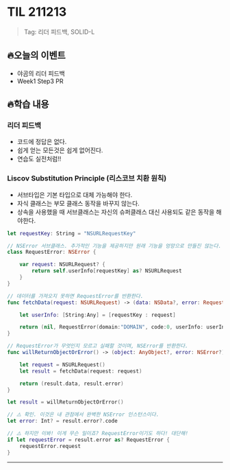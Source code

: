 # TIL 211213 
> Tag: 리더 피드백, SOLID-L

## 🔥오늘의 이벤트
- 야곰의 리더 피드백
- Week1 Step3 PR

## 🔥학습 내용
### 리더 피드백
- 코드에 정답은 없다.
- 쉽게 얻는 모든것은 쉽게 없어진다.
- 연습도 실전처럼!!

### Liscov Substitution Principle (리스코브 치환 원칙)
- 서브타입은 기본 타입으로 대체 가능해야 한다.
- 자식 클래스는 부모 클래스 동작을 바꾸지 않는다.
- 상속을 사용했을 때 서브클래스는 자신의 슈퍼클래스 대신 사용되도 같은 동작을 해야한다.
```swift
let requestKey: String = "NSURLRequestKey"

// NSError 서브클래스. 추가적인 기능을 제공하지만 원래 기능을 엉망으로 만들진 않는다.
class RequestError: NSError {

    var request: NSURLRequest? {
        return self.userInfo[requestKey] as? NSURLRequest
    }
}

// 데이터를 가져오지 못하면 RequestError를 반환한다.
func fetchData(request: NSURLRequest) -> (data: NSData?, error: RequestError?) {

    let userInfo: [String:Any] = [requestKey : request]

    return (nil, RequestError(domain:"DOMAIN", code:0, userInfo: userInfo))
}

// RequestError가 무엇인지 모르고 실패할 것이며, NSError를 반환한다.
func willReturnObjectOrError() -> (object: AnyObject?, error: NSError?) {

    let request = NSURLRequest()
    let result = fetchData(request: request)

    return (result.data, result.error)
}

let result = willReturnObjectOrError()

// ⚠️ 확인. 이것은 내 관점에서 완벽한 NSError 인스턴스이다.
let error: Int? = result.error?.code

// ⚠️ 하지만 이봐! 이게 무슨 일이죠? RequestError이기도 하다! 대단해!
if let requestError = result.error as? RequestError {
    requestError.request
}

```
---

